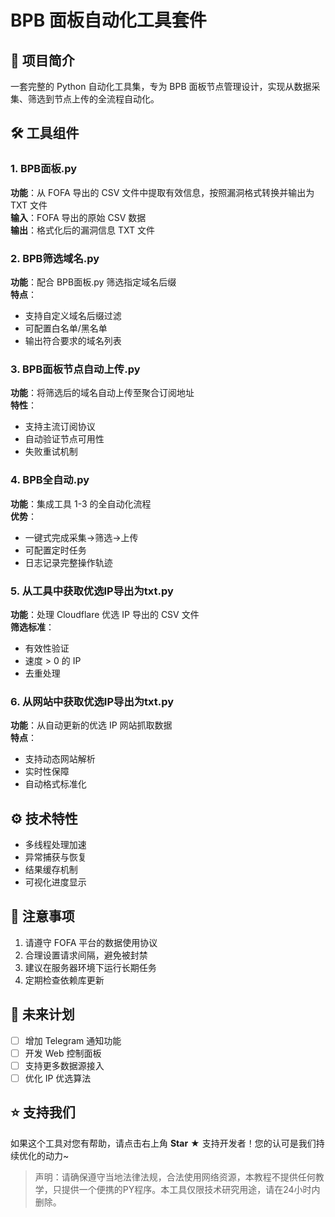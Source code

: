 # BPB 面板自动化工具套件

## 🌟 项目简介

一套完整的 Python 自动化工具集，专为 BPB 面板节点管理设计，实现从数据采集、筛选到节点上传的全流程自动化。

## 🛠️ 工具组件

### 1. BPB面板.py
**功能**：从 FOFA 导出的 CSV 文件中提取有效信息，按照漏洞格式转换并输出为 TXT 文件  
**输入**：FOFA 导出的原始 CSV 数据  
**输出**：格式化后的漏洞信息 TXT 文件

### 2. BPB筛选域名.py
**功能**：配合 BPB面板.py 筛选指定域名后缀  
**特点**：
- 支持自定义域名后缀过滤
- 可配置白名单/黑名单
- 输出符合要求的域名列表

### 3. BPB面板节点自动上传.py
**功能**：将筛选后的域名自动上传至聚合订阅地址  
**特性**：
- 支持主流订阅协议
- 自动验证节点可用性
- 失败重试机制

### 4. BPB全自动.py
**功能**：集成工具 1-3 的全自动化流程  
**优势**：
- 一键式完成采集→筛选→上传
- 可配置定时任务
- 日志记录完整操作轨迹

### 5. 从工具中获取优选IP导出为txt.py
**功能**：处理 Cloudflare 优选 IP 导出的 CSV 文件  
**筛选标准**：
- 有效性验证
- 速度 > 0 的 IP
- 去重处理

### 6. 从网站中获取优选IP导出为txt.py
**功能**：从自动更新的优选 IP 网站抓取数据  
**特点**：
- 支持动态网站解析
- 实时性保障
- 自动格式标准化
## ⚙️ 技术特性

- 多线程处理加速
- 异常捕获与恢复
- 结果缓存机制
- 可视化进度显示

## 📌 注意事项

1. 请遵守 FOFA 平台的数据使用协议
2. 合理设置请求间隔，避免被封禁
3. 建议在服务器环境下运行长期任务
4. 定期检查依赖库更新

## 🌈 未来计划

- [ ] 增加 Telegram 通知功能
- [ ] 开发 Web 控制面板
- [ ] 支持更多数据源接入
- [ ] 优化 IP 优选算法

## ⭐ 支持我们

如果这个工具对您有帮助，请点击右上角 **Star** ★ 支持开发者！您的认可是我们持续优化的动力~

> 声明：请确保遵守当地法律法规，合法使用网络资源，本教程不提供任何教学，只提供一个便携的PY程序。本工具仅限技术研究用途，请在24小时内删除。
